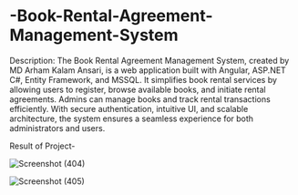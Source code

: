 # -Book-Rental-Agreement-Management-System


Description:
The Book Rental Agreement Management System, created by MD Arham Kalam Ansari, is a web application built with Angular, ASP.NET C#, Entity Framework, and MSSQL. It simplifies book rental services by allowing users to register, browse available books, and initiate rental agreements. Admins can manage books and track rental transactions efficiently. With secure authentication, intuitive UI, and scalable architecture, the system ensures a seamless experience for both administrators and users.


Result of Project-

![Screenshot (404)](https://github.com/AKSYCON/-Book-Rental-Agreement-Management-System/assets/86554645/99bce2f7-1af5-42ea-bf71-08664c5ef068)

![Screenshot (405)](https://github.com/AKSYCON/-Book-Rental-Agreement-Management-System/assets/86554645/b91742ab-8dc6-4502-9625-b603f189da44)
